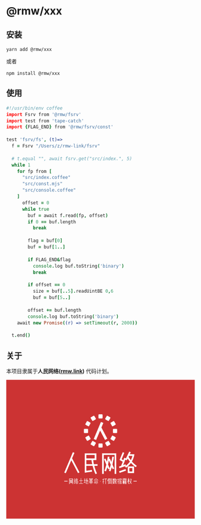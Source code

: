 <!-- 本文件由 ./readme.make.md 自动生成，请不要直接修改此文件 -->

# @rmw/xxx

##  安装

```
yarn add @rmw/xxx
```

或者

```
npm install @rmw/xxx
```

## 使用

```coffee
#!/usr/bin/env coffee
import Fsrv from '@rmw/fsrv'
import test from 'tape-catch'
import {FLAG_END} from '@rmw/fsrv/const'

test 'fsrv/fs', (t)=>
  f = Fsrv "/Users/z/rmw-link/fsrv"

  # t.equal "", await fsrv.get("src/index.", 5)
  while 1
    for fp from [
      "src/index.coffee"
      "src/const.mjs"
      "src/console.coffee"
    ]
      offset = 0
      while true
        buf = await f.read(fp, offset)
        if 0 == buf.length
          break

        flag = buf[0]
        buf = buf[1..]

        if FLAG_END&flag
          console.log buf.toString('binary')
          break

        if offset == 0
          size = buf[..5].readUintBE 0,6
          buf = buf[5..]

        offset += buf.length
        console.log buf.toString('binary')
    await new Promise((r) => setTimeout(r, 2000))

  t.end()

```

## 关于

本项目隶属于**人民网络([rmw.link](//rmw.link))** 代码计划。

![人民网络](https://raw.githubusercontent.com/rmw-link/logo/master/rmw.red.bg.svg)

